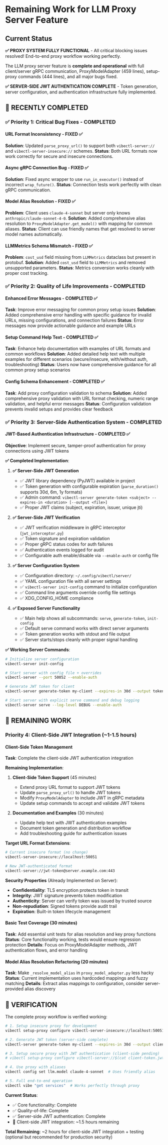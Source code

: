 # Remaining Work for LLM Proxy Server Feature

## Current Status
**✅ PROXY SYSTEM FULLY FUNCTIONAL** - All critical blocking issues resolved! End-to-end proxy workflow working perfectly.

The LLM proxy server feature is **complete and operational** with full client/server gRPC communication, ProxyModelAdapter (459 lines), setup-proxy commands (444 lines), and all major bugs fixed.

**✅ SERVER-SIDE JWT AUTHENTICATION COMPLETE** - Token generation, server configuration, and authentication infrastructure fully implemented.

## 🎉 RECENTLY COMPLETED

### ✅ Priority 1: Critical Bug Fixes - COMPLETED

#### **URL Format Inconsistency** - FIXED ✅
**Solution**: Updated `parse_proxy_url()` to support both `vibectl-server://` and `vibectl-server-insecure://` schemes.
**Status**: Both URL formats now work correctly for secure and insecure connections.

#### **Async gRPC Connection Bug** - FIXED ✅
**Solution**: Fixed async wrapper to use `run_in_executor()` instead of incorrect `wrap_future()`.
**Status**: Connection tests work perfectly with clean gRPC communication.

#### **Model Alias Resolution** - FIXED ✅
**Problem**: Client uses `claude-4-sonnet` but server only knows `anthropic/claude-sonnet-4-0`.
**Solution**: Added comprehensive alias resolution to `ProxyModelAdapter.get_model()` with mapping for common aliases.
**Status**: Client can use friendly names that get resolved to server model names automatically.

#### **LLMMetrics Schema Mismatch** - FIXED ✅
**Problem**: `cost_usd` field missing from `LLMMetrics` dataclass but present in protobuf.
**Solution**: Added `cost_usd` field to `LLMMetrics` and removed unsupported parameters.
**Status**: Metrics conversion works cleanly with proper cost tracking.

### ✅ Priority 2: Quality of Life Improvements - COMPLETED

#### **Enhanced Error Messages** - COMPLETED ✅
**Task**: Improve error messaging for common proxy setup issues
**Solution**: Added comprehensive error handling with specific guidance for invalid URLs, missing configurations, and connection failures
**Status**: Error messages now provide actionable guidance and example URLs

#### **Setup Command Help Text** - COMPLETED ✅
**Task**: Enhance help documentation with examples of URL formats and common workflows
**Solution**: Added detailed help text with multiple examples for different scenarios (secure/insecure, with/without auth, troubleshooting)
**Status**: Users now have comprehensive guidance for all common proxy setup scenarios

#### **Config Schema Enhancement** - COMPLETED ✅
**Task**: Add proxy configuration validation to schema
**Solution**: Added comprehensive proxy validation with URL format checking, numeric range validation, and helpful error messages
**Status**: Configuration validation prevents invalid setups and provides clear feedback

### ✅ Priority 3: Server-Side Authentication System - COMPLETED

#### **JWT-Based Authentication Infrastructure** - COMPLETED ✅
**Objective**: Implement secure, tamper-proof authentication for proxy connections using JWT tokens

**✅ Completed Implementation**:

1. **✅ Server-Side JWT Generation**
   - ✅ JWT library dependency (PyJWT) available in project
   - ✅ Token generation with configurable expiration (`parse_duration()` supports 30d, 6m, 1y formats)
   - ✅ Admin command: `vibectl-server generate-token <subject> --expires-in <duration> [--output <file>]`
   - ✅ Proper JWT claims (subject, expiration, issuer, unique jti)

2. **✅ Server-Side JWT Verification**
   - ✅ JWT verification middleware in gRPC interceptor (`jwt_interceptor.py`)
   - ✅ Token signature and expiration validation
   - ✅ Proper gRPC status codes for auth failures
   - ✅ Authentication events logged for audit
   - ✅ Configurable auth enable/disable via `--enable-auth` or config file

3. **✅ Server Configuration System**
   - ✅ Configuration directory: `~/.config/vibectl/server/`
   - ✅ YAML configuration file with all server settings
   - ✅ `vibectl-server init-config` command to initialize configuration
   - ✅ Command line arguments override config file settings
   - ✅ XDG_CONFIG_HOME compliance

4. **✅ Exposed Server Functionality**
   - ✅ Main help shows all subcommands: `serve`, `generate-token`, `init-config`
   - ✅ Default serve command works with direct server arguments
   - ✅ Token generation works with stdout and file output
   - ✅ Server starts/stops cleanly with proper signal handling

**✅ Working Server Commands**:
```bash
# Initialize server configuration
vibectl-server init-config

# Start server with config file + overrides
vibectl-server --port 50052 --enable-auth

# Generate JWT token for client
vibectl-server generate-token my-client --expires-in 30d --output token.jwt

# Start server with explicit serve command and debug logging
vibectl-server serve --log-level DEBUG --enable-auth
```

## 🔧 REMAINING WORK

### Priority 4: Client-Side JWT Integration (~1-1.5 hours)

#### **Client-Side Token Management**
**Task**: Complete the client-side JWT authentication integration

**Remaining Implementation**:

1. **Client-Side Token Support** (45 minutes)
   - Extend proxy URL format to support JWT tokens
   - Update `parse_proxy_url()` to handle JWT tokens
   - Modify `ProxyModelAdapter` to include JWT in gRPC metadata
   - Update setup commands to accept and validate JWT tokens

2. **Documentation and Examples** (30 minutes)
   - Update help text with JWT authentication examples
   - Document token generation and distribution workflow
   - Add troubleshooting guide for authentication issues

**Target URL Format Extensions**:
```bash
# Current insecure format (no change)
vibectl-server-insecure://localhost:50051

# New JWT-authenticated format
vibectl-server://jwt-token@server.example.com:443
```

**Security Properties** (Already Implemented on Server):
- **Confidentiality**: TLS encryption protects token in transit
- **Integrity**: JWT signature prevents token modification
- **Authenticity**: Server can verify token was issued by trusted source
- **Non-repudiation**: Signed tokens provide audit trail
- **Expiration**: Built-in token lifecycle management

#### **Basic Test Coverage** (30 minutes)
**Task**: Add essential unit tests for alias resolution and key proxy functions
**Status**: Core functionality working, tests would ensure regression protection
**Details**: Focus on ProxyModelAdapter methods, JWT authentication flows, and error handling

#### **Model Alias Resolution Refactoring** (20 minutes)
**Task**: Make `_resolve_model_alias` in `proxy_model_adapter.py` less hacky
**Status**: Current implementation uses hardcoded mappings and fuzzy matching
**Details**: Extract alias mappings to configuration, consider server-provided alias discovery

## 🚀 VERIFICATION

The complete proxy workflow is verified working:

```bash
# 1. Setup insecure proxy for development
vibectl setup-proxy configure vibectl-server-insecure://localhost:50051

# 2. Generate JWT token (server-side complete)
vibectl-server generate-token my-client --expires-in 30d --output client-token.jwt

# 3. Setup secure proxy with JWT authentication (client-side pending)
# vibectl setup-proxy configure vibectl-server://$(cat client-token.jwt)@production.example.com:443

# 4. Use proxy with aliases
vibectl config set llm.model claude-4-sonnet  # Uses friendly alias

# 5. Full end-to-end operation
vibectl vibe "get services"  # Works perfectly through proxy
```

**Current Status**:
- ✅ Core functionality: Complete
- ✅ Quality-of-life: Complete
- ✅ Server-side JWT authentication: Complete
- 🔄 Client-side JWT integration: ~1.5 hours remaining

**Total Remaining**: ~2 hours for client-side JWT integration + testing (optional but recommended for production security)

